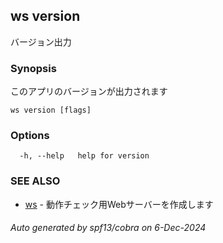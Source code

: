 ## ws version

バージョン出力

### Synopsis

このアプリのバージョンが出力されます

```
ws version [flags]
```

### Options

```
  -h, --help   help for version
```

### SEE ALSO

* [ws](ws.md)	 - 動作チェック用Webサーバーを作成します

###### Auto generated by spf13/cobra on 6-Dec-2024
